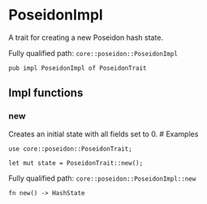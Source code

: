 # PoseidonImpl

A trait for creating a new Poseidon hash state.

Fully qualified path: `core::poseidon::PoseidonImpl`

<pre><code class="language-rust">pub impl PoseidonImpl of PoseidonTrait</code></pre>

## Impl functions

### new

Creates an initial state with all fields set to 0.  # Examples
```cairo
use core::poseidon::PoseidonTrait;

let mut state = PoseidonTrait::new();
```

Fully qualified path: `core::poseidon::PoseidonImpl::new`

<pre><code class="language-rust">fn new() -&gt; HashState</code></pre>


